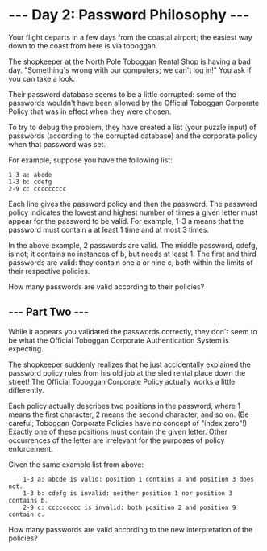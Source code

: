 # --- Day 2: Password Philosophy ---

Your flight departs in a few days from the coastal airport; the easiest way
down to the coast from here is via toboggan.

The shopkeeper at the North Pole Toboggan Rental Shop is having a bad day.
"Something's wrong with our computers; we can't log in!" You ask if you can
take a look.

Their password database seems to be a little corrupted: some of the passwords
wouldn't have been allowed by the Official Toboggan Corporate Policy that was
in effect when they were chosen.

To try to debug the problem, they have created a list (your puzzle input) of
passwords (according to the corrupted database) and the corporate policy when
that password was set.

For example, suppose you have the following list:

```
1-3 a: abcde
1-3 b: cdefg
2-9 c: ccccccccc
```

Each line gives the password policy and then the password. The password policy
indicates the lowest and highest number of times a given letter must appear
for the password to be valid. For example, 1-3 a means that the password must
contain a at least 1 time and at most 3 times.

In the above example, 2 passwords are valid. The middle password, cdefg, is not;
it contains no instances of b, but needs at least 1. The first and third
passwords are valid: they contain one a or nine c, both within the limits of
their respective policies.

How many passwords are valid according to their policies?

## --- Part Two ---

While it appears you validated the passwords correctly, they don't seem to be
what the Official Toboggan Corporate Authentication System is expecting.

The shopkeeper suddenly realizes that he just accidentally explained the
password policy rules from his old job at the sled rental place down the
street! The Official Toboggan Corporate Policy actually works a little
differently.

Each policy actually describes two positions in the password, where 1 means the
first character, 2 means the second character, and so on. (Be careful; Toboggan
Corporate Policies have no concept of "index zero"!) Exactly one of these
positions must contain the given letter. Other occurrences of the letter are
irrelevant for the purposes of policy enforcement.

Given the same example list from above:

```
    1-3 a: abcde is valid: position 1 contains a and position 3 does not.
    1-3 b: cdefg is invalid: neither position 1 nor position 3 contains b.
    2-9 c: ccccccccc is invalid: both position 2 and position 9 contain c.
```

How many passwords are valid according to the new interpretation of the policies?
